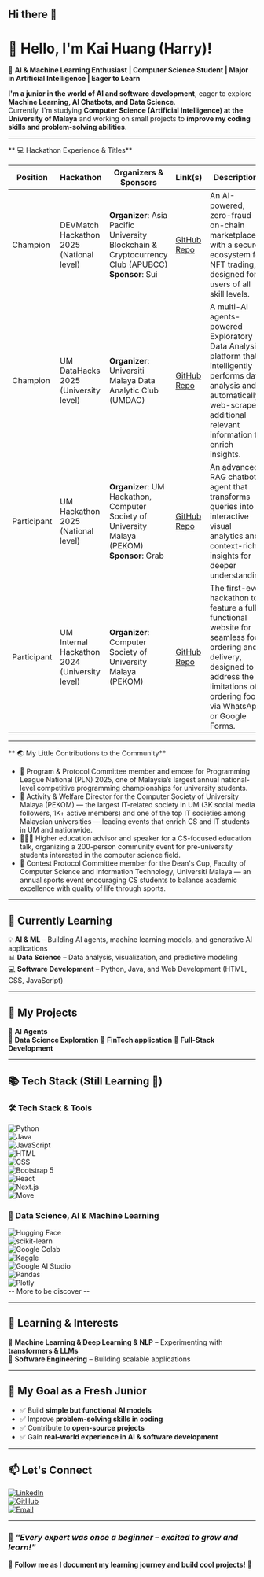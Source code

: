 ## Hi there 👋
# 👋 Hello, I'm Kai Huang (Harry)!

🚀 **AI & Machine Learning Enthusiast | Computer Science Student | Major in Artificial Intelligence | Eager to Learn**  

**I'm a junior in the world of AI and software development**, eager to explore **Machine Learning, AI Chatbots, and Data Science**.  
Currently, I'm studying **Computer Science (Artificial Intelligence) at the University of Malaya** and working on small projects to **improve my coding skills and problem-solving abilities**.  

---

** 💻 Hackathon Experience & Titles**

| **Position** | **Hackathon** | **Organizers & Sponsors** | **Link(s)** | **Descriptions** |
|--------------|--------------|---------------------------|-------------|------------------|
| Champion | DEVMatch Hackathon 2025 (National level) | **Organizer**: Asia Pacific University Blockchain & Cryptocurrency Club (APUBCC)<br>**Sponsor**: Sui | [GitHub Repo](https://github.com/KaiHuang05/DevMatch-hokkien-mee-is-red-and-black) | An AI-powered, zero-fraud on-chain marketplace with a secure ecosystem for NFT trading, designed for users of all skill levels. |
| Champion | UM DataHacks 2025 (University level) | **Organizer**: Universiti Malaya Data Analytic Club (UMDAC) | [GitHub Repo](https://github.com/KaiHuang05/DataHacks2025-AI-Powered-EDA-AI-Chat-Assistant) | A multi-AI agents-powered Exploratory Data Analysis platform that intelligently performs data analysis and automatically web-scrapes additional relevant information to enrich insights. |
| Participant | UM Hackathon 2025 (National level) | **Organizer**: UM Hackathon, Computer Society of University Malaya (PEKOM)<br>**Sponsor**: Grab | [GitHub Repo](https://github.com/KaiHuang05/Grab-Mex-AI-Assistant) | An advanced RAG chatbot agent that transforms queries into interactive visual analytics and context-rich insights for deeper understanding. |
| Participant | UM Internal Hackathon 2024 (University level) | **Organizer**: Computer Society of University Malaya (PEKOM) | [GitHub Repo](https://github.com/KaiHuang05/UM-Internal-Hackaton-) | The first-ever hackathon to feature a fully functional website for seamless food ordering and delivery, designed to address the limitations of ordering food via WhatsApp or Google Forms. |

---
** 🌏 My Little Contributions to the Community**
- 🎤 Program & Protocol Committee member and emcee for Programming League National (PLN) 2025, one of Malaysia’s largest annual national-level competitive programming championships for university students.
- 🗽 Activity & Welfare Director for the Computer Society of University Malaya (PEKOM) — the largest IT-related society in UM (3K social media followers, 1K+ active members) and one of the top IT societies among Malaysian universities — leading events that enrich CS and IT students in UM and nationwide.
- 👨🏻‍💻 Higher education advisor and speaker for a CS-focused education talk, organizing a 200-person community event for pre-university students interested in the computer science field.
- 🏅 Contest Protocol Committee member for the Dean's Cup, Faculty of Computer Science and Information Technology, Universiti Malaya — an annual sports event encouraging CS students to balance academic excellence with quality of life through sports.

---

## 🌱 **Currently Learning**  
💡 **AI & ML** – Building AI agents, machine learning models, and generative AI applications  
📊 **Data Science** – Data analysis, visualization, and predictive modeling  
💻 **Software Development** – Python, Java, and Web Development (HTML, CSS, JavaScript)  

---

## 🚀 **My Projects**  
🔹 **AI Agents**   
🔹 **Data Science Exploration** 
🔹 **FinTech application** 
🔹 **Full-Stack Development** 

---

## 📚 **Tech Stack  (Still Learning 🚀)**
### 🛠️ Tech Stack & Tools  

![Python](https://img.shields.io/badge/-Python-3776AB?style=flat&logo=python&logoColor=white)  
![Java](https://img.shields.io/badge/-Java-007396?style=flat&logo=java&logoColor=white)  
![JavaScript](https://img.shields.io/badge/-JavaScript-F7DF1E?style=flat&logo=javascript&logoColor=black)  
![HTML](https://img.shields.io/badge/-HTML-E34F26?style=flat&logo=html5&logoColor=white)  
![CSS](https://img.shields.io/badge/-CSS-1572B6?style=flat&logo=css3&logoColor=white)  
![Bootstrap 5](https://img.shields.io/badge/-Bootstrap%205-7952B3?style=flat&logo=bootstrap&logoColor=white)  
![React](https://img.shields.io/badge/-React-61DAFB?style=flat&logo=react&logoColor=black)  
![Next.js](https://img.shields.io/badge/-Next.js-000000?style=flat&logo=next.js&logoColor=white)  
![Move](https://img.shields.io/badge/-Move-FF4F00?style=flat&logo=sui&logoColor=white) 

### 🤖 Data Science, AI & Machine Learning  

![Hugging Face](https://img.shields.io/badge/-Hugging%20Face-FFD700?style=flat&logo=huggingface&logoColor=black)  
![scikit-learn](https://img.shields.io/badge/-scikit%20learn-F7931E?style=flat&logo=scikit-learn&logoColor=white)  
![Google Colab](https://img.shields.io/badge/-Google%20Colab-F9AB00?style=flat&logo=google-colab&logoColor=black)  
![Kaggle](https://img.shields.io/badge/-Kaggle-20BEFF?style=flat&logo=kaggle&logoColor=white)  
![Google AI Studio](https://img.shields.io/badge/-Google%20AI%20Studio-4285F4?style=flat&logo=google&logoColor=white)  
![Pandas](https://img.shields.io/badge/-Pandas-150458?style=flat&logo=pandas&logoColor=white)  
![Plotly](https://img.shields.io/badge/-Plotly-3F4F75?style=flat&logo=plotly&logoColor=white)  
 -- More to be discover --

---

## 🌱 **Learning & Interests** 
🔹 **Machine Learning & Deep Learning & NLP** – Experimenting with **transformers & LLMs**  
🔹 **Software Engineering** – Building scalable applications  

---

## 🎯 **My Goal as a Fresh Junior**  
- ✅ Build **simple but functional AI models**  
- ✅ Improve **problem-solving skills in coding**  
- ✅ Contribute to **open-source projects**  
- ✅ Gain **real-world experience in AI & software development**

---
  
## 📫 **Let's Connect** 
[![LinkedIn](https://img.shields.io/badge/-LinkedIn-0077B5?style=flat&logo=linkedin&logoColor=white)](https://www.linkedin.com/in/cheng-kai-huang-913240201/)  
[![GitHub](https://img.shields.io/badge/-GitHub-181717?style=flat&logo=github&logoColor=white)](https://github.com/KaiHuang05)  
[![Email](https://img.shields.io/badge/-Email-D14836?style=flat&logo=gmail&logoColor=white)](mailto:harrycheng280505@gmail.com)  

---

### 🌟 *"Every expert was once a beginner – excited to grow and learn!"*  

🔔 **Follow me as I document my learning journey and build cool projects!** 🚀
